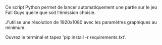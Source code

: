 Ce script Python permet de lancer automatiquement une partie sur le jeu Fall Guys quelle que soit l'émission choisie.

J'utilise une résolution de 1920x1080 avec les paramètres graphiques au minimum.

Ouvrez le terminal et tapez 'pip install -r requirements.txt'.

